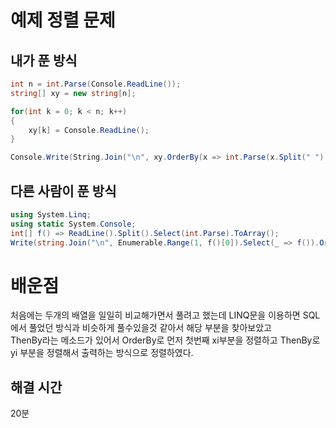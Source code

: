 # 예제 정렬 문제

## 내가 푼 방식
``` cs
int n = int.Parse(Console.ReadLine());
string[] xy = new string[n];

for(int k = 0; k < n; k++)
{
    xy[k] = Console.ReadLine();   
}

Console.Write(String.Join("\n", xy.OrderBy(x => int.Parse(x.Split(" ")[0])).ThenBy(x => int.Parse(x.Split(" ")[1])))); 
```

## 다른 사람이 푼 방식
``` cs
using System.Linq;
using static System.Console;
int[] f() => ReadLine().Split().Select(int.Parse).ToArray();
Write(string.Join("\n", Enumerable.Range(1, f()[0]).Select(_ => f()).OrderBy(x => (x[0], x[1])).Select(x => $"{x[0]} {x[1]}")));
```

# 배운점
처음에는 두개의 배열을 일일히 비교해가면서 풀려고 했는데 LINQ문을 이용하면 SQL에서 풀었던 방식과 비슷하게 풀수있을것 같아서 해당 부분을 찾아보았고  
ThenBy라는 메소드가 있어서 OrderBy로 먼저 첫번째 xi부분을 정렬하고 ThenBy로 yi 부분을 정렬해서 출력하는 방식으로 정렬하였다.  


## 해결 시간
20분  